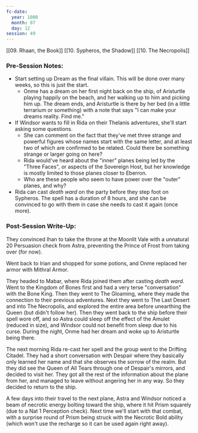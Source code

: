 ```yaml
---
fc-date:
  year: 1000
  month: 07
  day: 12
session: 49
---
```

[[09. Rhaan, the Book]] [[10. Sypheros, the Shadow]] [[10. The Necropolis]]

### Pre-Session Notes:

* Start setting up Dream as the final villain. This will be done over many weeks, so this is just the start.
	* Onme has a dream on her first night back on the ship, of Aristurtle playing happily on the beach, and her walking up to him and picking him up. The dream ends, and Aristurtle is there by her bed (in a little terrarium or something) with a note that says "I can make your dreams reality. Find me."
* If Windsor wants to fill in Rida on their Thelanis adventures, she'll start asking some questions.
	* She can comment on the fact that they've met three strange and powerful figures whose names start with the same letter, and at least two of which are confirmed to be related. Could there be something strange or larger going on here?
	* Rida would've heard about the "inner" planes being led by the "Three Faces", or aspects of the Sovereign Host, but her knowledge is mostly limited to those planes closer to Eberron.
	* Who are these people who seem to have power over the "outer" planes, and why?
* Rida can cast *death ward* on the party before they step foot on Sypheros. The spell has a duration of 8 hours, and she can be convinced to go with them in case she needs to cast it again (once more).

### Post-Session Write-Up:

They convinced Ihan to take the throne at the Moonlit Vale with a unnatural 20 Persuasion check from Astra, preventing the Prince of Frost from taking over (for now).

Went back to Irian and shopped for some potions, and Onme replaced her armor with Mithral Armor.

They headed to Mabar, where Rida joined them after casting *death ward*. Went to the Kingdom of Bones first and had a very terse "conversation" with the Bone King. Then they went to The Gloaming, where they made the connection to their previous adventures. Next they went to The Last Desert and into The Necropolis, and explored the entire area before unearthing the Queen (but didn't follow her). Then they went back to the ship before their spell wore off, and so Astra could sleep off the effect of the Amulet (reduced in size), and Windsor could not benefit from sleep due to his curse. During the night, Onme had her dream and woke up to Aristurtle being there.

The next morning Rida re-cast her spell and the group went to the Drifting Citadel. They had a short conversation with Despair where they basically only learned her name and that she observes the sorrow of the realm. But they did see the Queen of All Tears through one of Despair's mirrors, and decided to visit her. They got all the rest of the information about the plane from her, and managed to leave without angering her in any way. So they decided to return to the ship.

A few days into their travel to the next plane, Astra and Windsor noticed a beam of necrotic energy bolting toward the ship, where it hit Prism squarely (due to a Nat 1 Perception check). Next time we'll start with that combat, with a surprise round of Prism being struck with the Necrotic Bold ability (which won't use the recharge so it can be used again right away).
